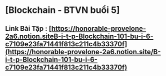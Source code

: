 # [Blockchain - BTVN buổi 5]

## Link Bài Tập : [https://honorable-provelone-2a6.notion.siteB-i-t-p-Blockchain-101-bu-i-6-c7109e23fa71441f813c211c4b33370f](https://honorable-provelone-2a6.notion.site/B-i-t-p-Blockchain-101-bu-i-6-c7109e23fa71441f813c211c4b33370f)